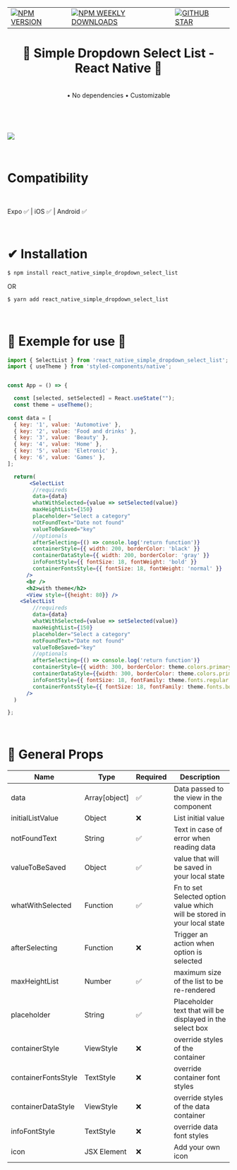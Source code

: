 |                          | |  |   
| --------------------------------------- | -------- | ---------- |
 <a href="https://www.npmjs.com/package/react_native_simple_dropdown_select_list">![NPM VERSION](https://img.shields.io/npm/v/react_native_simple_dropdown_select_list?style=for-the-badge)</a> | <a href="https://www.npmjs.com/package/react_native_simple_dropdown_select_list">![NPM WEEKLY DOWNLOADS](https://img.shields.io/npm/dw/react_native_simple_dropdown_select_list?color=%232CA215&label=WEEKLY%20DOWNLOADS&style=for-the-badge)</a> | <a href="https://github.com/wendellbruno/simple_dropdown_select_list/stargazers">![GITHUB STAR](https://img.shields.io/github/stars/wendellbruno/simple_dropdown_select_list?label=Give%20Us%20A%20Star&style=for-the-badge)</a> | <a href="https://www.npmjs.com/package/react_native_simple_dropdown_select_list">![NPM LIFETIME DOWNLOADS](https://img.shields.io/npm/dt/react_native_simple_dropdown_select_list?color=%232CA215&style=for-the-badge)</a>

<h1 align="center"> 🚀 Simple Dropdown Select List - React Native  🚀 </h1>


<p align="center" >
    <br>
    •    No dependencies
    •    Customizable
    <br>
</p> 

<br>

<p align="center" >
<br>

![](https://i.ibb.co/x7FQfVg/gif-select-list.gif)

<br>
</p>

# Compatibility

<br>

 Expo ✅ |  iOS ✅ | Android ✅ 



<br>

# ✔ Installation

```sh
$ npm install react_native_simple_dropdown_select_list

```

OR

```sh
$ yarn add react_native_simple_dropdown_select_list
```

<br>

# 🚀 Exemple for use 🚀
```jsx
import { SelectList } from 'react_native_simple_dropdown_select_list';
import { useTheme } from 'styled-components/native';


const App = () => {

  const [selected, setSelected] = React.useState("");
  const theme = useTheme();
  
const data = [
  { key: '1', value: 'Automotive' },
  { key: '2', value: 'Food and drinks' },
  { key: '3', value: 'Beauty' },
  { key: '4', value: 'Home' },
  { key: '5', value: 'Eletronic' },
  { key: '6', value: 'Games' },
];

  return(
       <SelectList
        //requireds
        data={data}
        whatWithSelected={value => setSelected(value)}
        maxHeightList={150}
        placeholder="Select a category"
        notFoundText="Date not found"
        valueToBeSaved="key"
        //optionals
        afterSelecting={() => console.log('return function')}
        containerStyle={{ width: 200, borderColor: 'black' }}
        containerDataStyle={{ width: 200, borderColor: 'gray' }}
        infoFontStyle={{ fontSize: 18, fontWeight: 'bold' }}
        containerFontsStyle={{ fontSize: 18, fontWeight: 'normal' }}
      />
      <br />
      <h2>with theme</h2>
      <View style={{height: 80}} />
    <SelectList
        //requireds
        data={data}
        whatWithSelected={value => setSelected(value)}
        maxHeightList={150}
        placeholder="Select a category"
        notFoundText="Date not found"
        valueToBeSaved="key"
        //optionals
        afterSelecting={() => console.log('return function')}
        containerStyle={{ width: 300, borderColor: theme.colors.primary }}
        containerDataStyle={{width: 300, borderColor: theme.colors.primary }}
        infoFontStyle={{ fontSize: 18, fontFamily: theme.fonts.regular }}
        containerFontsStyle={{ fontSize: 18, fontFamily: theme.fonts.bold }}
      />
  )

};
```


<br>

# 🔧 General Props

| Name | Type | Required | Description |
| ---- | ---- |   ---    |----------- |
| data| Array[object]| ✅| Data passed to the view in the component
| initialListValue| Object| ❌|  List initial value
| notFoundText| String| ✅| Text in case of error when reading data
| valueToBeSaved| Object| ✅| value that will be saved in your local state
| whatWithSelected| Function| ✅| Fn to set Selected option value which will be stored in your local state
| afterSelecting| Function| ❌| Trigger an action when option is selected
| maxHeightList| Number| ✅| maximum size of the list to be re-rendered
| placeholder| String|  ✅| Placeholder text that will be displayed in the select box
| containerStyle| ViewStyle| ❌| override styles of the container
| containerFontsStyle| TextStyle| ❌| override container font styles
| containerDataStyle| ViewStyle| ❌| override styles of the data container
| infoFontStyle| TextStyle| ❌| override data font styles
| icon| JSX Element| ❌| Add your own icon


